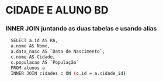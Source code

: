 # CIDADE E ALUNO BD
### INNER JOIN juntando as duas tabelas e usando alias
```bash
  SELECT a.id AS RA,
  a.nome AS Nome,
  a.data_nasc AS `Data de Nascimento`,
  c.nome AS Cidade,
  c.populacao AS `População`
  FROM alunos a
  INNER JOIN cidades c ON (c.id = a.cidade_id)
```
